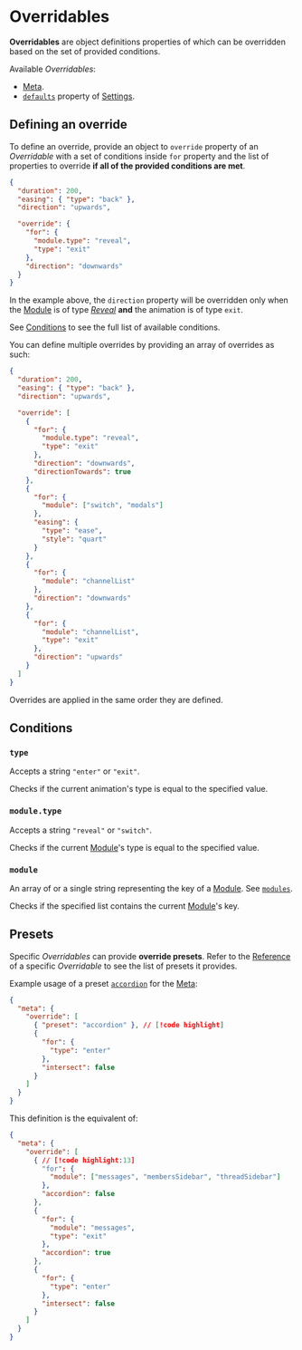 # Overridables

**Overridables** are object definitions properties of which can be overridden based on the set of provided conditions.

Available _Overridables_:
- [Meta](/reference/meta).
- [`defaults`](/reference/settings#defaults) property of [Settings](/reference/settings).

## Defining an override

To define an override, provide an object to `override` property of an _Overridable_
with a set of conditions inside `for` property and the list of properties to override **if all of the provided conditions are met**.

```json
{
  "duration": 200,
  "easing": { "type": "back" },
  "direction": "upwards",

  "override": {
    "for": {
      "module.type": "reveal",
      "type": "exit"
    },
    "direction": "downwards"
  }
}
```

In the example above, the `direction` property will be overridden
only when the [Module](/usage/modules) is of type [_Reveal_](/usage/basics#reveal) **and** the animation is of type `exit`.

See [Conditions](#conditions) to see the full list of available conditions.

You can define multiple overrides by providing an array of overrides as such:
```json
{
  "duration": 200,
  "easing": { "type": "back" },
  "direction": "upwards",

  "override": [
    {
      "for": {
        "module.type": "reveal",
        "type": "exit"
      },
      "direction": "downwards",
      "directionTowards": true
    },
    {
      "for": {
        "module": ["switch", "modals"]
      },
      "easing": {
        "type": "ease",
        "style": "quart"
      }
    },
    {
      "for": {
        "module": "channelList"
      },
      "direction": "downwards"
    },
    {
      "for": {
        "module": "channelList",
        "type": "exit"
      },
      "direction": "upwards"
    }
  ]
}
```

Overrides are applied in the same order they are defined.

## Conditions

### `type`
Accepts a string `"enter"` or `"exit"`.

Checks if the current animation's type is equal to the specified value.

### `module.type`
Accepts a string `"reveal"` or `"switch"`.

Checks if the current [Module](/usage/modules)'s type is equal to the specified value.

### `module`
An array of or a single string representing the key of a [Module](/usage/modules). See [`modules`](/reference/animation#modules).

Checks if the specified list contains the current [Module](/usage/modules)'s key.

## Presets

Specific _Overridables_ can provide **override presets**. Refer to the [Reference](/reference/pack) of a specific _Overridable_ to see the list of presets it provides.

Example usage of a preset [`accordion`](/reference/meta#presets-accordion) for the [Meta](/reference/meta):
```json
{
  "meta": {
    "override": [
      { "preset": "accordion" }, // [!code highlight]
      {
        "for": {
          "type": "enter"
        },
        "intersect": false
      }
    ]
  }
}
```

This definition is the equivalent of:
```json
{
  "meta": {
    "override": [
      { // [!code highlight:13]
        "for": {
          "module": ["messages", "membersSidebar", "threadSidebar"]
        },
        "accordion": false
      },
      {
        "for": {
          "module": "messages",
          "type": "exit"
        },
        "accordion": true
      },
      {
        "for": {
          "type": "enter"
        },
        "intersect": false
      }
    ]
  }
}
```
